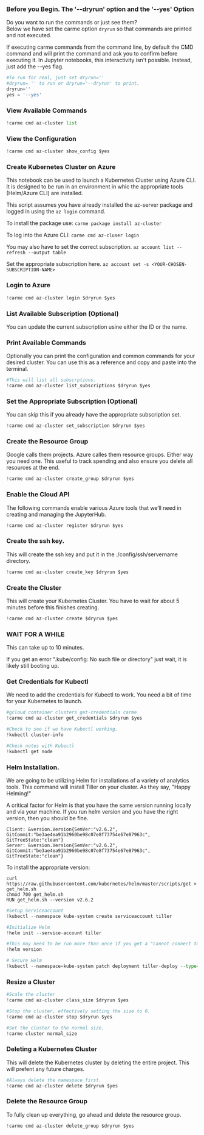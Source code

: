 
### Before you Begin. The '--dryrun' option and the '--yes' Option 
Do you want to run the commands or just see them?  
Below we have set the carme option `dryrun` so that commands are printed and not executed. 

If executing carme commands from the command line, by default the CMD command and will print the command and ask you to confirm before executing it. In Jupyter notebooks, this interactivity isn't possible. Instead, just add the --yes flag.   


```python
#To run for real, just set dryrun=''
#dryrun= '' to run or dryrun='--dryrun' to print. 
dryrun=''
yes = '--yes'
```

### View Available Commands


```python
!carme cmd az-cluster list

```

### View the Configuration


```python
!carme cmd az-cluster show_config $yes
```

### Create Kubernetes Cluster on Azure

This notebook can be used to launch a Kubernetes Cluster using Azure CLI.  It is designed to be run in an environment in whic the appropriate tools (Helm/Azure CLI) are installed.  

This script assumes you have already installed the az-server package and logged in using the `az login` command.  

To install the package use:
`carme package install az-cluster`

To log into the Azure CLI:
`carme cmd az-cluser login`

You may also have to set the correct subscription. 
`az account list --refresh --output table`

Set the appropriate subscription here. 
`az account set -s <YOUR-CHOSEN-SUBSCRIPTION-NAME>`
   


### Login to Azure


```python
!carme cmd az-cluster login $dryrun $yes
```

### List Available Subscription (Optional)
You can update the current subscription usine either the ID or the name.  

### Print Available Commands
Optionally you can print the configuration and common commands for your desired cluster. You can use this as a reference and copy and paste into the terminal.


```python
#This will list all subscrptions. 
!carme cmd az-cluster list_subscriptions $dryrun $yes
```

### Set the Appropriate Subscription (Optional)
You can skip this if you already have the appropriate subscription set. 


```python
!carme cmd az-cluster set_subscription $dryrun $yes
```

### Create the Resource Group 
Google calls them projects.  Azure calles them resource groups. Either way you need one. This useful to track spending and also ensure you delete all resources at the end. 



```python
!carme cmd az-cluster create_group $dryrun $yes
```

### Enable the Cloud API
The following commands enable various Azure tools that we’ll need in creating and managing the JupyterHub.


```python
!carme cmd az-cluster register $dryrun $yes
```

### Create the ssh key.  
This will create the ssh key and put it in the ./config/ssh/servername directory. 


```python
!carme cmd az-cluster create_key $dryrun $yes
```

### Create the Cluster
This will create your Kubernetes Cluster. You have to wait for about 5 minutes before this finishes creating.



```python
!carme cmd az-cluster create $dryrun $yes
```

### WAIT FOR A WHILE
This can take up to 10 minutes. 

If you get an error ".kube/config: No such file or directory" just wait, it is likely still booting up. 

### Get Credentials for Kubectl
We need to add the credentials for Kubectl to work. You need a bit of time for your Kubernetes to launch.


```python
#gcloud container clusters get-credentials carme
!carme cmd az-cluster get_credentials $dryrun $yes
```


```python
#Check to see if we have Kubectl working. 
!kubectl cluster-info

```


```python
#Check notes with Kubectl
!kubectl get node

```

### Helm Installation.  
We are going to be utilizing Helm for  installations of a variety of analytics tools.  This command will install Tiller on your cluster.  As they say, "Happy Helming!" 

A critical factor for Helm is that you have the same version running locally and via your machine.  If you run helm version and you have the right version, then you should be fine.

```
Client: &version.Version{SemVer:"v2.6.2", GitCommit:"be3ae4ea91b2960be98c07e8f73754e67e87963c", GitTreeState:"clean"}
Server: &version.Version{SemVer:"v2.6.2", GitCommit:"be3ae4ea91b2960be98c07e8f73754e67e87963c", GitTreeState:"clean"}
```

To install the appropriate version: 

```
curl https://raw.githubusercontent.com/kubernetes/helm/master/scripts/get > get_helm.sh
chmod 700 get_helm.sh
RUN get_helm.sh --version v2.6.2

```



```python
#Setup Serviceaccount
!kubectl --namespace kube-system create serviceaccount tiller
```


```python
#Initialize Helm
!helm init --service-account tiller
```


```python
#This may need to be run more than once if you get a "cannot connect to server."
!helm version
```


```python
# Secure Helm
!kubectl --namespace=kube-system patch deployment tiller-deploy --type=json --patch='[{"op": "add", "path": "/spec/template/spec/containers/0/command", "value": ["/tiller", "--listen=localhost:44134"]}]'
```

### Resize a Cluster



```python
#Scale the cluster 
!carme cmd az-cluster class_size $dryrun $yes
```


```python
#Stop the cluster, effectively setting the size to 0.
!carme cmd az-cluster stop $dryrun $yes
```


```python
#Set the cluster to the normal size.
!carme cluster normal_size
```

### Deleting a Kubernetes Cluster

This will delete the Kubernetes cluster by deleting the entire project. This will prefent any future charges. 


```python
#Always delete the namespace first. 
!carme cmd az-cluster delete $dryrun $yes
```

### Delete the Resource Group
To fully clean up everything, go ahead and delete the resource group.


```python
!carme cmd az-cluster delete_group $dryrun $yes
```
